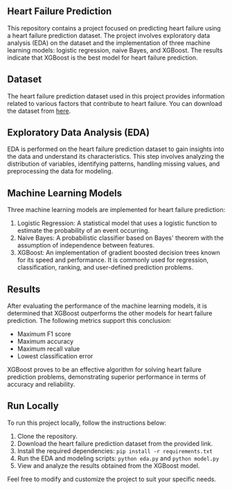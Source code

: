 ## **Heart Failure Prediction**

This repository contains a project focused on predicting heart failure using a heart failure prediction dataset. The project involves exploratory data analysis (EDA) on the dataset and the implementation of three machine learning models: logistic regression, naive Bayes, and XGBoost. The results indicate that XGBoost is the best model for heart failure prediction.

## Dataset

The heart failure prediction dataset used in this project provides information related to various factors that contribute to heart failure. 
You can download the dataset from [here](https://www.kaggle.com/datasets/andrewmvd/heart-failure-clinical-data).

## Exploratory Data Analysis (EDA)

EDA is performed on the heart failure prediction dataset to gain insights into the data and understand its characteristics. This step involves analyzing the distribution of variables, identifying patterns, handling missing values, and preprocessing the data for modeling.

## Machine Learning Models

Three machine learning models are implemented for heart failure prediction:

1. Logistic Regression: A statistical model that uses a logistic function to estimate the probability of an event occurring.
2. Naive Bayes: A probabilistic classifier based on Bayes' theorem with the assumption of independence between features.
3. XGBoost: An implementation of gradient boosted decision trees known for its speed and performance. It is commonly used for regression, classification, ranking, and user-defined prediction problems.

## Results

After evaluating the performance of the machine learning models, it is determined that XGBoost outperforms the other models for heart failure prediction. The following metrics support this conclusion:

- Maximum F1 score
- Maximum accuracy
- Maximum recall value
- Lowest classification error

XGBoost proves to be an effective algorithm for solving heart failure prediction problems, demonstrating superior performance in terms of accuracy and reliability.

## Run Locally

To run this project locally, follow the instructions below:

1. Clone the repository.
2. Download the heart failure prediction dataset from the provided link.
3. Install the required dependencies: `pip install -r requirements.txt`
4. Run the EDA and modeling scripts: `python eda.py` and `python model.py`
5. View and analyze the results obtained from the XGBoost model.

Feel free to modify and customize the project to suit your specific needs.

